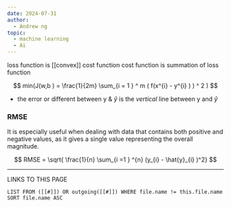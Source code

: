 ```yaml
---
date: 2024-07-31
author:
  - Andrew ng
topic:
  - machine learning
  - Ai
---
```

loss  function is [[convex]] cost function 
cost function is summation of loss function 

$$
min(J(w,b ) = \frac{1}{2m} \sum_{i = 1 } ^ m ( f(x^{i} - y^{i} ) ) ^ 2 )  
$$

- the error or different between y & $\hat{y}$ is the *vertical* line between y and $\hat{y}$ 


### RMSE 
It is especially useful when dealing with data that contains both positive and negative values, as it gives a single value representing the overall magnitude.

$$
RMSE = \sqrt{ \frac{1}{n} \sum_{i =1 } ^{n} (y_{i} - \hat{y}_{i} )^2}
$$

----
LINKS TO THIS PAGE 
```dataview
LIST FROM ([[#]]) OR outgoing([[#]]) WHERE file.name != this.file.name SORT file.name ASC 
```

